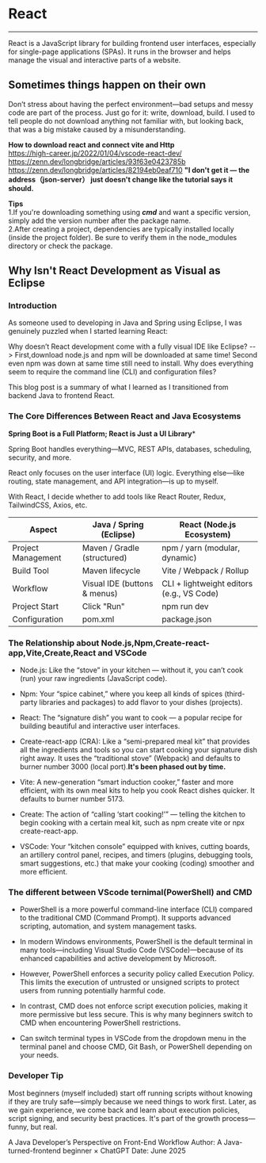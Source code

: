 # React
***
React is a JavaScript library for building frontend user interfaces, especially for single-page applications (SPAs). It runs in the browser and helps manage the visual and interactive parts of a website.

## Sometimes things happen on their own
Don’t stress about having the perfect environment—bad setups and messy code are part of the process.
Just go for it: write, download, build.
I used to tell people do not download anything not familiar with, but looking back, that was a big mistake caused by a misunderstanding.

**How to download react and connect vite and Http**  
https://high-career.jp/2022/01/04/vscode-react-dev/  
https://zenn.dev/longbridge/articles/93f63e0423785b  
https://zenn.dev/longbridge/articles/82194eb0eaf710        **"I don't get it — the address（json-server） just doesn't change like the tutorial says it should.**

**Tips**  
1.If you're downloading something using ***cmd*** and want a specific version, simply add the version number after the package name.  
2.After creating a project, dependencies are typically installed locally (inside the project folder). Be sure to verify them in the node_modules directory or check the package.

## Why Isn't React Development as Visual as Eclipse

### Introduction
As someone used to developing in Java and Spring using Eclipse, I was genuinely puzzled when I started learning React:

Why doesn’t React development come with a fully visual IDE like Eclipse? --> First,download node.js and npm will be downloaded at same time! Second even npm was down at same time still need to install.
Why does everything seem to require the command line (CLI) and configuration files?

This blog post is a summary of what I learned as I transitioned from backend Java to frontend React.

### The Core Differences Between React and Java Ecosystems
**Spring Boot is a Full Platform; React is Just a UI Library***

Spring Boot handles everything—MVC, REST APIs, databases, scheduling, security, and more.

React only focuses on the user interface (UI) logic. Everything else—like routing, state management, and API integration—is up to myself.

With React, I decide whether to add tools like React Router, Redux, TailwindCSS, Axios, etc.

| Aspect |Java / Spring (Eclipse) |React (Node.js Ecosystem)|
|----------|----------|----------|
|Project Management|Maven / Gradle (structured)|npm / yarn (modular, dynamic)|
|Build Tool|Maven lifecycle|Vite / Webpack / Rollup|
|Workflow|Visual IDE (buttons & menus)|CLI + lightweight editors (e.g., VS Code)|
|Project Start|Click "Run"|npm run dev|
|Configuration|	pom.xml|package.json|

### The Relationship about Node.js,Npm,Create-react-app,Vite,Create,React and VSCode

* Node.js: Like the “stove” in your kitchen — without it, you can’t cook (run) your raw ingredients (JavaScript code).

* Npm: Your “spice cabinet,” where you keep all kinds of spices (third-party libraries and packages) to add flavor to your dishes (projects).

* React: The “signature dish” you want to cook — a popular recipe for building beautiful and interactive user interfaces.

* Create-react-app (CRA): Like a “semi-prepared meal kit” that provides all the ingredients and tools so you can start cooking your signature dish right away. It uses the “traditional stove” (Webpack) and defaults to burner number 3000 (local port).**It's been phased out by time.**

* Vite: A new-generation “smart induction cooker,” faster and more efficient, with its own meal kits to help you cook React dishes quicker. It defaults to burner number 5173.

* Create: The action of “calling ‘start cooking!’” — telling the kitchen to begin cooking with a certain meal kit, such as npm create vite or npx create-react-app.

* VSCode: Your “kitchen console” equipped with knives, cutting boards, an artillery control panel, recipes, and timers (plugins, debugging tools, smart suggestions, etc.) that make your cooking (coding) smoother and more efficient.

### The different between VScode ternimal(PowerShell) and CMD  
* PowerShell is a more powerful command-line interface (CLI) compared to the traditional CMD (Command Prompt). It supports advanced scripting, automation, and system management tasks.  

* In modern Windows environments, PowerShell is the default terminal in many tools—including Visual Studio Code (VSCode)—because of its enhanced capabilities and active development by Microsoft.  

* However, PowerShell enforces a security policy called Execution Policy. This limits the execution of untrusted or unsigned scripts to protect users from running potentially harmful code.

* In contrast, CMD does not enforce script execution policies, making it more permissive but less secure. This is why many beginners switch to CMD when encountering PowerShell restrictions.

* Can switch terminal types in VSCode from the dropdown menu in the terminal panel and choose CMD, Git Bash, or PowerShell depending on your needs.

### Developer Tip
Most beginners (myself included) start off running scripts without knowing if they are truly safe—simply because we need things to work first. Later, as we gain experience, we come back and learn about execution policies, script signing, and security best practices. It's part of the growth process—funny, but real.


A Java Developer’s Perspective on Front-End Workflow
Author: A Java-turned-frontend beginner × ChatGPT
Date: June 2025
